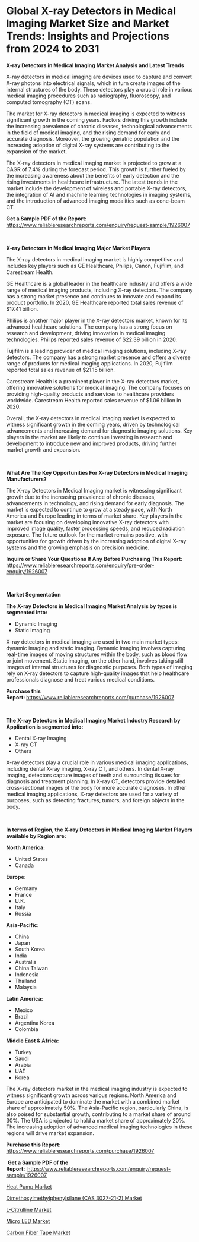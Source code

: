 <p><h1>Global X-ray Detectors in Medical Imaging Market Size and Market Trends: Insights and Projections from 2024 to 2031</h1></p><p><strong>X-ray Detectors in Medical Imaging Market Analysis and Latest Trends</strong></p>
<p><p>X-ray detectors in medical imaging are devices used to capture and convert X-ray photons into electrical signals, which in turn create images of the internal structures of the body. These detectors play a crucial role in various medical imaging procedures such as radiography, fluoroscopy, and computed tomography (CT) scans.</p><p>The market for X-ray detectors in medical imaging is expected to witness significant growth in the coming years. Factors driving this growth include the increasing prevalence of chronic diseases, technological advancements in the field of medical imaging, and the rising demand for early and accurate diagnosis. Moreover, the growing geriatric population and the increasing adoption of digital X-ray systems are contributing to the expansion of the market.</p><p>The X-ray detectors in medical imaging market is projected to grow at a CAGR of 7.4% during the forecast period. This growth is further fueled by the increasing awareness about the benefits of early detection and the rising investments in healthcare infrastructure. The latest trends in the market include the development of wireless and portable X-ray detectors, the integration of AI and machine learning technologies in imaging systems, and the introduction of advanced imaging modalities such as cone-beam CT.</p></p>
<p><strong>Get a Sample PDF of the Report:&nbsp;</strong> <a href="https://www.reliableresearchreports.com/enquiry/request-sample/1926007">https://www.reliableresearchreports.com/enquiry/request-sample/1926007</a></p>
<p>&nbsp;</p>
<p><strong>X-ray Detectors in Medical Imaging Major Market Players</strong></p>
<p><p>The X-ray detectors in medical imaging market is highly competitive and includes key players such as GE Healthcare, Philips, Canon, Fujifilm, and Carestream Health.</p><p>GE Healthcare is a global leader in the healthcare industry and offers a wide range of medical imaging products, including X-ray detectors. The company has a strong market presence and continues to innovate and expand its product portfolio. In 2020, GE Healthcare reported total sales revenue of $17.41 billion.</p><p>Philips is another major player in the X-ray detectors market, known for its advanced healthcare solutions. The company has a strong focus on research and development, driving innovation in medical imaging technologies. Philips reported sales revenue of $22.39 billion in 2020.</p><p>Fujifilm is a leading provider of medical imaging solutions, including X-ray detectors. The company has a strong market presence and offers a diverse range of products for medical imaging applications. In 2020, Fujifilm reported total sales revenue of $21.15 billion.</p><p>Carestream Health is a prominent player in the X-ray detectors market, offering innovative solutions for medical imaging. The company focuses on providing high-quality products and services to healthcare providers worldwide. Carestream Health reported sales revenue of $1.06 billion in 2020.</p><p>Overall, the X-ray detectors in medical imaging market is expected to witness significant growth in the coming years, driven by technological advancements and increasing demand for diagnostic imaging solutions. Key players in the market are likely to continue investing in research and development to introduce new and improved products, driving further market growth and expansion.</p></p>
<p>&nbsp;</p>
<p><strong>What Are The Key Opportunities For X-ray Detectors in Medical Imaging Manufacturers?</strong></p>
<p><p>The X-ray Detectors in Medical Imaging market is witnessing significant growth due to the increasing prevalence of chronic diseases, advancements in technology, and rising demand for early diagnosis. The market is expected to continue to grow at a steady pace, with North America and Europe leading in terms of market share. Key players in the market are focusing on developing innovative X-ray detectors with improved image quality, faster processing speeds, and reduced radiation exposure. The future outlook for the market remains positive, with opportunities for growth driven by the increasing adoption of digital X-ray systems and the growing emphasis on precision medicine.</p></p>
<p><strong>Inquire or Share Your Questions If Any Before Purchasing This Report:</strong> <a href="https://www.reliableresearchreports.com/enquiry/pre-order-enquiry/1926007">https://www.reliableresearchreports.com/enquiry/pre-order-enquiry/1926007</a></p>
<p>&nbsp;</p>
<p><strong>Market Segmentation</strong></p>
<p><strong>The X-ray Detectors in Medical Imaging Market Analysis by types is segmented into:</strong></p>
<p><ul><li>Dynamic Imaging</li><li>Static Imaging</li></ul></p>
<p><p>X-ray detectors in medical imaging are used in two main market types: dynamic imaging and static imaging. Dynamic imaging involves capturing real-time images of moving structures within the body, such as blood flow or joint movement. Static imaging, on the other hand, involves taking still images of internal structures for diagnostic purposes. Both types of imaging rely on X-ray detectors to capture high-quality images that help healthcare professionals diagnose and treat various medical conditions.</p></p>
<p><strong>Purchase this Report:&nbsp;</strong><a href="https://www.reliableresearchreports.com/purchase/1926007">https://www.reliableresearchreports.com/purchase/1926007</a></p>
<p>&nbsp;</p>
<p><strong>The X-ray Detectors in Medical Imaging Market Industry Research by Application is segmented into:</strong></p>
<p><ul><li>Dental X-ray Imaging</li><li>X-ray CT</li><li>Others</li></ul></p>
<p><p>X-ray detectors play a crucial role in various medical imaging applications, including dental X-ray imaging, X-ray CT, and others. In dental X-ray imaging, detectors capture images of teeth and surrounding tissues for diagnosis and treatment planning. In X-ray CT, detectors provide detailed cross-sectional images of the body for more accurate diagnoses. In other medical imaging applications, X-ray detectors are used for a variety of purposes, such as detecting fractures, tumors, and foreign objects in the body.</p></p>
<p>&nbsp;</p>
<p><strong>In terms of Region, the X-ray Detectors in Medical Imaging Market Players available by Region are:</strong></p>
<p>
    <p> <strong> North America: </strong>
        <ul>
            <li>United States</li>
            <li>Canada</li>
        </ul>
        </p> 
    <p> <strong> Europe: </strong>
        <ul>
            <li>Germany</li>
            <li>France</li>
            <li>U.K.</li>
            <li>Italy</li>
            <li>Russia</li>
        </ul>
        </p> 
    <p> <strong> Asia-Pacific: </strong>
        <ul>
            <li>China</li>
            <li>Japan</li>
            <li>South Korea</li>
            <li>India</li>
            <li>Australia</li>
            <li>China Taiwan</li>
            <li>Indonesia</li>
            <li>Thailand</li>
            <li>Malaysia</li>
        </ul>
        </p> 
    <p> <strong> Latin America: </strong>
        <ul>
            <li>Mexico</li>
            <li>Brazil</li>
            <li>Argentina Korea</li>
            <li>Colombia</li>
        </ul>
        </p> 
    <p> <strong> Middle East & Africa: </strong>
        <ul>
            <li>Turkey</li>
            <li>Saudi</li>
            <li>Arabia</li>
            <li>UAE</li>
            <li>Korea</li>
        </ul>
    </p>
    </p>
<p><p>The X-ray detectors market in the medical imaging industry is expected to witness significant growth across various regions. North America and Europe are anticipated to dominate the market with a combined market share of approximately 50%. The Asia-Pacific region, particularly China, is also poised for substantial growth, contributing to a market share of around 30%. The USA is projected to hold a market share of approximately 20%. The increasing adoption of advanced medical imaging technologies in these regions will drive market expansion.</p></p>
<p><strong>Purchase this Report: </strong><a href="https://www.reliableresearchreports.com/purchase/1926007">https://www.reliableresearchreports.com/purchase/1926007</a></p>
<p>&nbsp;<strong>Get a Sample PDF of the Report:&nbsp;&nbsp;</strong><a href="https://www.reliableresearchreports.com/enquiry/request-sample/1926007">https://www.reliableresearchreports.com/enquiry/request-sample/1926007</a></p>
<p><strong></strong></p>
<p><p><a href="https://automatic-knee-4c7.notion.site/Heat-Pump-Market-Analysis-Examines-its-Scope-on-Growth-Opportunities-and-Forecasted-Trends-Spanning-a3b98d99b9be4357a44055515a6b5035">Heat Pump Market</a></p><p><a href="https://automatic-knee-4c7.notion.site/Dimethoxylmethylphenylsilane-CAS-3027-21-2-Market-Size-2024-2031-Global-Industrial-Analysis-Key-2470d4cc27ae4bfbadd3c59f9ea557b1">Dimethoxylmethylphenylsilane (CAS 3027-21-2) Market</a></p><p><a href="https://sulfuric-clavicle-d39.notion.site/L-Citrulline-Market-Research-Report-Provides-Critical-Insights-that-can-help-Shape-Business-Developm-d34d55847b43424ba2be4358c28c3d84">L-Citrulline Market</a></p><p><a href="https://view.publitas.com/reportprime-1/micro-led-market-size-and-examines-its-market-scope-with-a-primary-focus-on-growth-opportunities-and-forecasted-trends-spanning-from-2024-to-2031/">Micro LED Market</a></p><p><a href="https://view.publitas.com/reportprime-1/carbon-fiber-tape-market-research-report-unlocks-analysis-on-the-market-financial-status-market-size-and-market-revenue-upto-2031/">Carbon Fiber Tape Market</a></p></p>